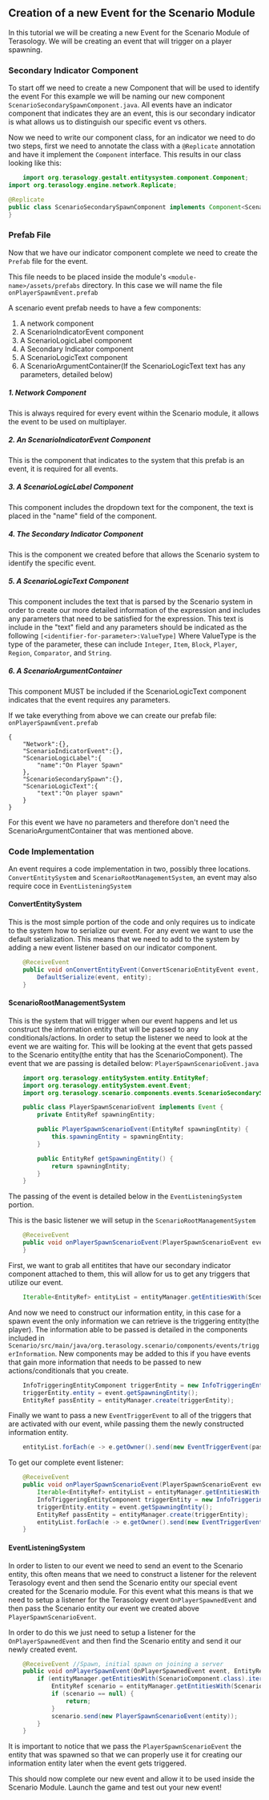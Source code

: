 ## Creation of a new Event for the Scenario Module

In this tutorial we will be creating a new Event for the Scenario Module of Terasology.
We will be creating an event that will trigger on a player spawning.

### Secondary Indicator Component

To start off we need to create a new Component that will be used to identify the event For this example we will be naming our new component `ScenarioSecondarySpawnComponent.java`. All events have an indicator component that indicates they are an event, this is our secondary indicator is what allows us to distinguish our specific event vs others.

Now we need to write our component class, for an indicator we need to do two steps, first we need to annotate the class with a `@Replicate` annotation and have it implement the `Component` interface. This results in our class looking like this:

```java
    import org.terasology.gestalt.entitysystem.component.Component;
import org.terasology.engine.network.Replicate;

@Replicate
public class ScenarioSecondarySpawnComponent implements Component<ScenarioSecondarySpawnComponent> {
}
```

### Prefab File

Now that we have our indicator component complete we need to create the `Prefab` file for the event. 

This file needs to be placed inside the module's `<module-name>/assets/prefabs` directory. In this case we will name the file `onPlayerSpawnEvent.prefab`

A scenario event prefab needs to have a few components:
1) A network component
2) A ScenarioIndicatorEvent component
3) A ScenarioLogicLabel component
4) A Secondary Indicator component
5) A ScenarioLogicText component
6) A ScenarioArgumentContainer(If the ScenarioLogicText text has any parameters, detailed below)

##### 1. Network Component
This is always required for every event within the Scenario module, it allows the event to be used on multiplayer.
    
##### 2. An ScenarioIndicatorEvent Component
This is the component that indicates to the system that this prefab is an event, it is required for all events.

##### 3. A ScenarioLogicLabel Component
This component includes the dropdown text for the component, the text is placed in the "name" field of the component.

##### 4. The Secondary Indicator Component
This is the component we created before that allows the Scenario system to identify the specific event.

##### 5. A ScenarioLogicText Component
This component includes the text that is parsed by the Scenario system in order to create our more detailed information of the expression and includes any parameters that need to be satisfied for the expression. This text is include in the "text" field and any parameters should be indicated as the following `[<identifier-for-parameter>:ValueType]` Where ValueType is the type of the parameter, these can include `Integer`, `Item`, `Block`, `Player`, `Region`, `Comparator`, and  `String`.

##### 6. A ScenarioArgumentContainer
This component MUST be included if the ScenarioLogicText component indicates that the event requires any parameters.


If we take everything from above we can create our prefab file:
`onPlayerSpawnEvent.prefab`
```
{
    "Network":{},
    "ScenarioIndicatorEvent":{},
    "ScenarioLogicLabel":{
        "name":"On Player Spawn"
    },
    "ScenarioSecondarySpawn":{},
    "ScenarioLogicText":{
        "text":"On player spawn"
    }
}
```
For this event we have no parameters and therefore don't need the ScenarioArgumentContainer that was mentioned above.


### Code Implementation

An event requires a code implementation in two, possibly three locations. `ConvertEntitySystem` and `ScenarioRootManagementSystem`, an event may also require coce in `EventListeningSystem`


#### ConvertEntitySystem

This is the most simple portion of the code and only requires us to indicate to the system how to serialize our event. For any event we want to use the default serialization. This means that we need to add to the system by adding a new event listener based on our indicator component.

```java
	@ReceiveEvent
    public void onConvertEntityEvent(ConvertScenarioEntityEvent event, EntityRef entity, ScenarioSecondarySpawnComponent component) {
        DefaultSerialize(event, entity);
    }
```

#### ScenarioRootManagementSystem

This is the system that will trigger when our event happens and let us construct the information entity that will be passed to any conditionals/actions. In order to setup the listener we need to look at the event we are waiting for. This will be looking at the event that gets passed to the Scenario entity(the entity that has the ScenarioComponent). The event that we are passing is detailed below:
`PlayerSpawnScenarioEvent.java`
``` java
	import org.terasology.entitySystem.entity.EntityRef;
	import org.terasology.entitySystem.event.Event;
	import org.terasology.scenario.components.events.ScenarioSecondarySpawnComponent;

	public class PlayerSpawnScenarioEvent implements Event {
    	private EntityRef spawningEntity;

   		public PlayerSpawnScenarioEvent(EntityRef spawningEntity) {
        	this.spawningEntity = spawningEntity;
    	}

    	public EntityRef getSpawningEntity() {
        	return spawningEntity;
    	}
	}
```

The passing of the event is detailed below in the `EventListeningSystem` portion.

This is the basic listener we will setup in the `ScenarioRootManagementSystem`

```java
	@ReceiveEvent
    public void onPlayerSpawnScenarioEvent(PlayerSpawnScenarioEvent event, EntityRef entity, ScenarioComponent component) {
    }
```

First, we want to grab all entitites that have our secondary indicator component attached to them, this will allow for us to get any triggers that utilize our event.

```java
	Iterable<EntityRef> entityList = entityManager.getEntitiesWith(ScenarioSecondarySpawnComponent.class);
```

And now we need to construct our information entity, in this case for a spawn event the only information we can retrieve is the triggering entity(the player). The information able to be passed is detailed in the components included in `Scenario/src/main/java/org.terasology.scenario/components/events/triggerInformation`. New components may be added to this if you have events that gain more information that needs to be passed to new actions/conditionals that you create.

```java
	InfoTriggeringEntityComponent triggerEntity = new InfoTriggeringEntityComponent();
    triggerEntity.entity = event.getSpawningEntity();
    EntityRef passEntity = entityManager.create(triggerEntity);
```

Finally we want to pass a new `EventTriggerEvent` to all of the triggers that are activated with our event, while passing them the newly constructed information entity.

```java
	entityList.forEach(e -> e.getOwner().send(new EventTriggerEvent(passEntity)));
```

To get our complete event listener:

```java
	@ReceiveEvent
    public void onPlayerSpawnScenarioEvent(PlayerSpawnScenarioEvent event, EntityRef entity, ScenarioComponent component) {
        Iterable<EntityRef> entityList = entityManager.getEntitiesWith(ScenarioSecondarySpawnComponent.class);
        InfoTriggeringEntityComponent triggerEntity = new InfoTriggeringEntityComponent();
        triggerEntity.entity = event.getSpawningEntity();
        EntityRef passEntity = entityManager.create(triggerEntity);
        entityList.forEach(e -> e.getOwner().send(new EventTriggerEvent(passEntity)));
    }
```


#### EventListeningSystem

In order to listen to our event we need to send an event to the Scenario entity, this often means that we need to construct a listener for the relevent Terasology event and then send the Scenario entity our special event created for the Scenario module. For this event what this means is that we need to setup a listener for the Terasology event `OnPlayerSpawnedEvent` and then pass the Scenario entity our event we created above `PlayerSpawnScenarioEvent`.

In order to do this we just need to setup a listener for the `OnPlayerSpawnedEvent` and then find the Scenario entity and send it our newly created event.

```java
	@ReceiveEvent //Spawn, initial spawn on joining a server
    public void onPlayerSpawnEvent(OnPlayerSpawnedEvent event, EntityRef entity) {
        if (entityManager.getEntitiesWith(ScenarioComponent.class).iterator().hasNext()) {
            EntityRef scenario = entityManager.getEntitiesWith(ScenarioComponent.class).iterator().next();
            if (scenario == null) {
                return;
            }
            scenario.send(new PlayerSpawnScenarioEvent(entity));
        }
    }
```

It is important to notice that we pass the `PlayerSpawnScenarioEvent` the entity that was spawned so that we can properly use it for creating our information entity later when the event gets triggered.

This should now complete our new event and allow it to be used inside the Scenario Module. Launch the game and test out your new event!
